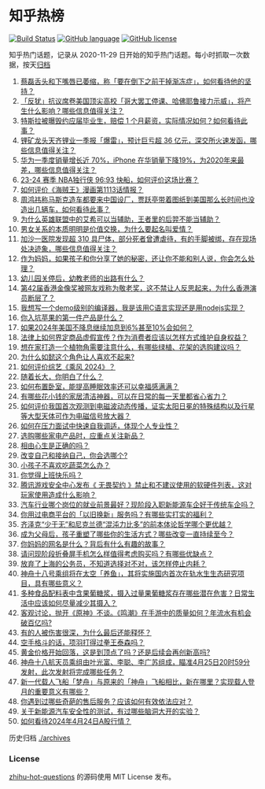 # 知乎热榜
[![Build Status](https://github.com/ToWeLong/zhihu-hot-questions/workflows/CI/badge.svg)](https://github.com/ToWeLong/zhihu-hot-questions/actions)
[![GitHub language](https://img.shields.io/badge/language-golang-orange.svg)](https://golang.org/)
[![GitHub license](https://img.shields.io/github/license/ToWeLong/zhihu-hot-questions)](https://github.com/ToWeLong/zhihu-hot-questions/blob/main/LICENSE)

知乎热门话题，记录从 2020-11-29 日开始的知乎热门话题。每小时抓取一次数据，按天[归档](./archives)

<!-- BEGIN -->

1. [蔡磊舌头和下嘴唇已萎缩，称「要在倒下之前干掉渐冻症」，如何看待他的坚持？](https://www.zhihu.com/question/653886607)
1. [「反犹」抗议席卷美国顶尖高校「哥大罢工停课、哈佛耶鲁接力示威」，将产生什么影响？哪些信息值得关注？](https://www.zhihu.com/question/653845150)
1. [特斯拉被曝毁约应届毕业生，赔偿 1 个月薪资，实际情况如何？如何看待此事？](https://www.zhihu.com/question/653888468)
1. [锂矿龙头天齐锂业一季报「爆雷」，预计巨亏超 36 亿元，深交所火速发函，哪些信息值得关注？](https://www.zhihu.com/question/653937054)
1. [华为一季度销量增长近 70%，iPhone 在华销量下降19%，为2020年来最差，哪些信息值得关注？](https://www.zhihu.com/question/653884818)
1. [23-24 赛季 NBA独行侠 96:93 快船，如何评价这场比赛？](https://www.zhihu.com/question/653939011)
1. [如何评价《海贼王》漫画第1113话情报？](https://www.zhihu.com/question/653896786)
1. [周鸿祎称马斯克造车都要来中国设厂，贾跃亭带着图纸到美国那么长时间也没造出几辆车，如何看待此事？](https://www.zhihu.com/question/653885384)
1. [为什么英雄联盟中的艾希可以当辅助，王者里的后羿不能当辅助？](https://www.zhihu.com/question/653052579)
1. [男女关系的本质明明是价值交换，为什么要起名叫爱情？](https://www.zhihu.com/question/653535746)
1. [加沙一医院发现超 310 具尸体，部分死者曾遭虐待，有的手脚被绑，存在现场处决迹象，哪些信息值得关注？](https://www.zhihu.com/question/653871338)
1. [作为妈妈，如果孩子和你分享了她的秘密，还让你不能和别人说，你会怎么处理？](https://www.zhihu.com/question/652752119)
1. [幼儿园关停后，幼教老师的出路有什么？](https://www.zhihu.com/question/652986100)
1. [第42届香港金像奖被网友戏称为敬老奖，这不禁让人反思起来，为什么香港演员断层了？](https://www.zhihu.com/question/653158980)
1. [我想写一个demo级别的编译器，我是该用C语言实现还是用nodejs实现？](https://www.zhihu.com/question/653863659)
1. [你入坑苹果的第一件产品是什么？](https://www.zhihu.com/question/653781852)
1. [如果2024年美国不降息继续加息到6%甚至10%会如何？](https://www.zhihu.com/question/653254955)
1. [法律上如何界定商品虚假宣传？作为消费者应该以怎样方式维护自身权益？](https://www.zhihu.com/question/653850164)
1. [想在家打造一个植物角需要注意什么，有哪些绿植、花架的选购建议吗？](https://www.zhihu.com/question/653201754)
1. [为什么如懿这个角色让人喜欢不起来?](https://www.zhihu.com/question/652164915)
1. [如何评价综艺《乘风 2024》？](https://www.zhihu.com/question/653431208)
1. [随着长大，你明白了什么？](https://www.zhihu.com/question/643457882)
1. [如何布置卧室，能提高睡眠效率还可以幸福感满满？](https://www.zhihu.com/question/649365455)
1. [有哪些花小钱的家居清洁神器，可以在日常的每一天里都省心省力？](https://www.zhihu.com/question/646518726)
1. [如何评价我国首次观测到电磁波动态传播，证实太阳日冕的特殊结构以及行星等大型天体可作为电磁信号放大器？](https://www.zhihu.com/question/653782002)
1. [如何在压力面试中快速自我调适，体现个人专业性？](https://www.zhihu.com/question/651409308)
1. [选购哪些家电产品时，应重点关注新品？](https://www.zhihu.com/question/653253363)
1. [相由心生是正确的吗？](https://www.zhihu.com/question/62815303)
1. [改变自己和接纳自己，你会选哪个?](https://www.zhihu.com/question/653440505)
1. [小孩子不喜欢吃蔬菜怎么办？](https://www.zhihu.com/question/653935639)
1. [你觉得上班快乐吗？](https://www.zhihu.com/question/653826216)
1. [腾讯游戏安全中心发布《 无畏契约 》禁止和不建议使用的软硬件列表，这对玩家使用造成什么影响？](https://www.zhihu.com/question/653529000)
1. [汽车行业哪个岗位的就业前景最好？现阶段入职新能源车企好于传统车企吗？](https://www.zhihu.com/question/651409479)
1. [你用过电商平台的「以旧换新」服务吗？有哪些实打实的福利？](https://www.zhihu.com/question/653253386)
1. [齐泽克“少于无”和尼克兰德“混沌力比多”的前本体论哲学哪个更优越？](https://www.zhihu.com/question/653047974)
1. [成为父母后，孩子重塑了哪些你的生活方式？哪些改变一直持续至今？](https://www.zhihu.com/question/653432899)
1. [你妈妈的网名是什么？背后有什么有趣的故事？](https://www.zhihu.com/question/652186413)
1. [请问现阶段折叠屏手机怎么样值得考虑购买吗？有哪些优缺点？](https://www.zhihu.com/question/653140624)
1. [放弃了上海的公务员，不知道选择对不对，该怎样停止内耗？](https://www.zhihu.com/question/653737285)
1. [神舟十八号乘组将在太空「养鱼」，其将实施国内首次在轨水生生态研究项目，具有哪些意义？](https://www.zhihu.com/question/653938382)
1. [多种食品配料表中含果葡糖浆，摄入过量果葡糖浆存在哪些潜在危害？日常生活中应该如何尽量减少其摄入？](https://www.zhihu.com/question/653720243)
1. [客观讨论，抛开《原神》不谈。《鸣潮》在手游中的质量如何？年流水有机会破百亿吗?](https://www.zhihu.com/question/653892848)
1. [有的人被伤害很深，为什么最后还能释怀？](https://www.zhihu.com/question/652723736)
1. [空手格斗的话，项羽打得过拳王泰森吗？](https://www.zhihu.com/question/637239215)
1. [黄金价格开始回落，这是到顶点了吗？还是后续会再创新高吗?](https://www.zhihu.com/question/653811605)
1. [神舟十八航天员乘组由叶光富、李聪、李广苏组成，瞄准4月25日20时59分发射，此次发射将完成哪些任务？](https://www.zhihu.com/question/653937138)
1. [新一代载人飞船「梦舟」与原来的「神舟」飞船相比，新在哪里？实现载人登月的重要意义有哪些？](https://www.zhihu.com/question/653423214)
1. [你遇到过哪些奇葩的售后服务？应该如何有效依法应对？](https://www.zhihu.com/question/653849931)
1. [关于新能源汽车安全性的测试，有过哪些脑洞大开的实验？](https://www.zhihu.com/question/653753534)
1. [如何看待2024年4月24日A股行情？](https://www.zhihu.com/question/653818441)

<!-- END -->

历史归档 [./archives](./archives)


### License
[zhihu-hot-questions](https://github.com/towelong/zhihu-hot-questions) 的源码使用 MIT License 发布。